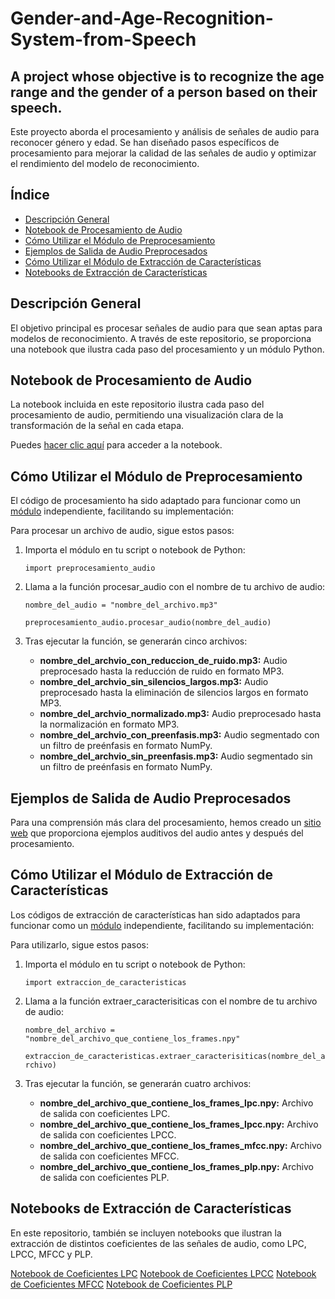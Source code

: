 # Gender-and-Age-Recognition-System-from-Speech
## A project whose objective is to recognize the age range and the gender of a person based on their speech.

Este proyecto aborda el procesamiento y análisis de señales de audio para reconocer género y edad. Se han diseñado pasos específicos de procesamiento para mejorar la calidad de las señales de audio y optimizar el rendimiento del modelo de reconocimiento.

## Índice
- [Descripción General](#descripción-general)
- [Notebook de Procesamiento de Audio](#notebook-de-procesamiento-de-audio)
- [Cómo Utilizar el Módulo de Preprocesamiento](#cómo-utilizar-el-módulo-de-preprocesamiento)
- [Ejemplos de Salida de Audio Preprocesados](#ejemplos-de-salida-de-audio-preprocesados)
- [Cómo Utilizar el Módulo de Extracción de Características](#cómo-utilizar-el-módulo-de-extracción-de-características)
- [Notebooks de Extracción de Características](#notebooks-de-extracción-de-características)

## Descripción General

El objetivo principal es procesar señales de audio para que sean aptas para modelos de reconocimiento. A través de este repositorio, se proporciona una notebook que ilustra cada paso del procesamiento y un módulo Python.

## Notebook de Procesamiento de Audio

La notebook incluida en este repositorio ilustra cada paso del procesamiento de audio, permitiendo una visualización clara de la transformación de la señal en cada etapa. 

Puedes [hacer clic aquí](https://github.com/JazminPS/Gender-and-Age-Recognition-System-from-Speech/blob/main/Preprocesamiento.ipynb) para acceder a la notebook.

## Cómo Utilizar el Módulo de Preprocesamiento

El código de procesamiento ha sido adaptado para funcionar como un [módulo](https://github.com/JazminPS/Gender-and-Age-Recognition-System-from-Speech/blob/main/preprocesamiento_audio.py) independiente, facilitando su implementación:

Para procesar un archivo de audio, sigue estos pasos:

1. Importa el módulo en tu script o notebook de Python:

   ```import preprocesamiento_audio```

2. Llama a la función procesar_audio con el nombre de tu archivo de audio:

    ```nombre_del_audio = "nombre_del_archivo.mp3" ```

    ```preprocesamiento_audio.procesar_audio(nombre_del_audio)```

3. Tras ejecutar la función, se generarán cinco archivos:

    - **nombre_del_archvio_con_reduccion_de_ruido.mp3:** Audio preprocesado hasta la reducción de ruido en formato MP3.
    - **nombre_del_archvio_sin_silencios_largos.mp3:** Audio preprocesado hasta la eliminación de silencios largos en formato MP3.
    - **nombre_del_archvio_normalizado.mp3:** Audio preprocesado hasta la normalización en formato MP3.
    - **nombre_del_archvio_con_preenfasis.mp3:** Audio segmentado con un filtro de preénfasis en formato NumPy.
    - **nombre_del_archvio_sin_preenfasis.mp3:** Audio segmentado sin un filtro de preénfasis en formato NumPy.

## Ejemplos de Salida de Audio Preprocesados
Para una comprensión más clara del procesamiento, hemos creado un [sitio web](https://jazminps.github.io/Gender-and-Age-Recognition-System-from-Speech/) que proporciona ejemplos auditivos del audio antes y después del procesamiento.


## Cómo Utilizar el Módulo de Extracción de Características

Los códigos de extracción de características han sido adaptados para funcionar como un [módulo](https://github.com/JazminPS/Gender-and-Age-Recognition-System-from-Speech/blob/main/extraccion_de_caracteristicas.py) independiente, facilitando su implementación:

Para utilizarlo, sigue estos pasos:

1. Importa el módulo en tu script o notebook de Python:

   ```import extraccion_de_caracteristicas```

2. Llama a la función extraer_caracterisiticas con el nombre de tu archivo de audio:

    ```nombre_del_archivo = "nombre_del_archivo_que_contiene_los_frames.npy" ```

    ```extraccion_de_caracteristicas.extraer_caracterisiticas(nombre_del_archivo)```

3. Tras ejecutar la función, se generarán cuatro archivos:

    - **nombre_del_archivo_que_contiene_los_frames_lpc.npy:** Archivo de salida con coeficientes LPC.
    - **nombre_del_archivo_que_contiene_los_frames_lpcc.npy:** Archivo de salida con coeficientes LPCC.
    - **nombre_del_archivo_que_contiene_los_frames_mfcc.npy:** Archivo de salida con coeficientes MFCC.
    - **nombre_del_archivo_que_contiene_los_frames_plp.npy:** Archivo de salida con coeficientes PLP.

## Notebooks de Extracción de Características
En este repositorio, también se incluyen notebooks que ilustran la extracción de distintos coeficientes de las señales de audio, como LPC, LPCC, MFCC y PLP.

[Notebook de Coeficientes LPC](https://github.com/JazminPS/Gender-and-Age-Recognition-System-from-Speech/blob/main/LPC.ipynb)
[Notebook de Coeficientes LPCC](https://github.com/JazminPS/Gender-and-Age-Recognition-System-from-Speech/blob/main/LPCC.ipynb)
[Notebook de Coeficientes MFCC](https://github.com/JazminPS/Gender-and-Age-Recognition-System-from-Speech/blob/main/MFCC.ipynb)
[Notebook de Coeficientes PLP](https://github.com/JazminPS/Gender-and-Age-Recognition-System-from-Speech/blob/main/PLP.ipynb)